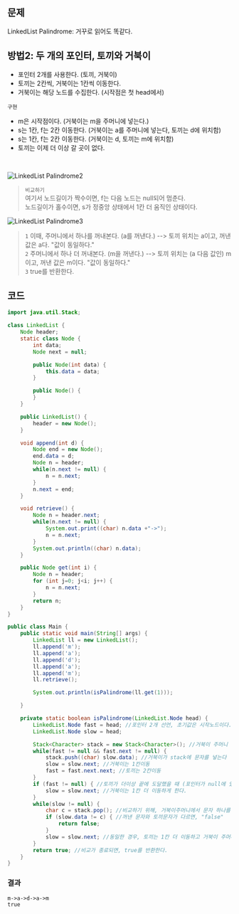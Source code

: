 ## 문제
LinkedList Palindrome: 거꾸로 읽어도 똑같다.

## 방법2: 두 개의 포인터, 토끼와 거북이
+ 포인터 2개를 사용한다. (토끼, 거북이)
+ 토끼는 2칸씩, 거북이는 1칸씩 이동한다.
+ 거북이는 해당 노드를 수집한다. (시작점은 첫 head에서)

`구현` <br>
+ m은 시작점이다. (거북이는 m을 주머니에 넣는다.)
+ s는 1칸, f는 2칸 이동한다. (거북이는 a를 주머니에 넣는다, 토끼는 d에 위치함)
+ s는 1칸, f는 2칸 이동한다. (거북이는 d, 토끼는 m에 위치함)
+ 토끼는 이제 더 이상 갈 곳이 없다.

<br>

![LinkedList Palindrome2](https://user-images.githubusercontent.com/57389368/190703723-c74b987d-4f4c-4807-989b-5871f093d076.JPG) <br>
> `비교하기` <br> 
> 여기서 노드길이가 짝수이면, f는 다음 노드는 null되어 멈춘다. <br>
> 노드길이가 홀수이면, s가 정중앙 상태에서 1칸 더 움직인 상태이다.

![LinkedList Palindrome3](https://user-images.githubusercontent.com/57389368/190704853-4091865f-418e-490e-b431-235557b0b719.JPG) <br>
> `1` 이때, 주머니에서 하나를 꺼내본다. (a를 꺼낸다.) --> 토끼 위치는 a이고, 꺼낸 값은 a다. "값이 동일하다." <br>
>  `2` 주머니에서 하나 더 꺼내본다. (m을 꺼낸다.)   --> 토끼 위치는 (a 다음 값인) m이고, 꺼낸 값은 m이다. "값이 동일하다." <br>
>  `3` true를 반환한다.

## 코드
```java
import java.util.Stack;

class LinkedList {
    Node header;
    static class Node {
        int data;
        Node next = null;

        public Node(int data) {
            this.data = data;
        }

        public Node() {
        }
    }

    public LinkedList() {
        header = new Node();
    }

    void append(int d) {
        Node end = new Node();
        end.data = d;
        Node n = header;
        while(n.next != null) {
            n = n.next;
        }
        n.next = end;
    }

    void retrieve() {
        Node n = header.next;
        while(n.next != null) {
            System.out.print((char) n.data +"->");
            n = n.next;
        }
        System.out.println((char) n.data);
    }

    public Node get(int i) {
        Node n = header;
        for (int j=0; j<i; j++) {
            n = n.next;
        }
        return n;
    }
}

public class Main {
    public static void main(String[] args) {
        LinkedList ll = new LinkedList();
        ll.append('m');
        ll.append('a');
        ll.append('d');
        ll.append('a');
        ll.append('m');
        ll.retrieve();

        System.out.println(isPalindrome(ll.get(1)));

    }

    private static boolean isPalindrome(LinkedList.Node head) {
        LinkedList.Node fast = head; //포인터 2개 선언, 초기값은 시작노드이다.
        LinkedList.Node slow = head;

        Stack<Character> stack = new Stack<Character>(); //거북이 주머니 : Stack 
        while(fast != null && fast.next != null) { 
            stack.push((char) slow.data); //거북이가 stack에 문자를 넣는다
            slow = slow.next; //거북이는 1칸이동
            fast = fast.next.next; //토끼는 2칸이동
        }
        if (fast != null) { //토끼가 더이상 끝에 도달했을 때 (포인터가 null에 있음),
            slow = slow.next; //거북이는 1칸 더 이동하게 한다.
        }
        while(slow != null) { 
            char c = stack.pop(); //비교하기 위해, 거북이주머니에서 문자 하나를 꺼내본다.
            if (slow.data != c) { //꺼낸 문자와 토끼문자가 다르면, "false"
                return false;
            }
            slow = slow.next; //동일한 경우, 토끼는 1칸 더 이동하고 거북이 주머니에서 새로 하나 더 꺼내 비교한다. (반복함)
        }
        return true; //비교가 종료되면, true를 반환한다.
    }
}
```

### 결과
```
m->a->d->a->m
true
```
